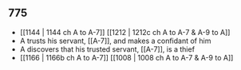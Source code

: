 ## 775
- [[1144 | 1144 ch A to A-7]] [[1212 | 1212c ch A to A-7 &amp; A-9 to A]] 
- A trusts his servant, [[A-7]], and makes a confidant of him
- A discovers that his trusted servant, [[A-7]], is a thief
- [[1166 | 1166b ch A to A-7]] [[1008 | 1008 ch A to A-7 &amp; A-9 to A]] 


